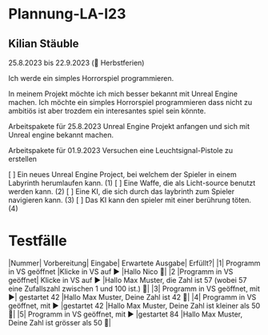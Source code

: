 # Plannung-LA-I23
## Kilian Stäuble

25.8.2023 bis 22.9.2023 (🍁 Herbstferien)

Ich werde ein simples Horrorspiel programmieren.

In meinem Projekt möchte ich mich besser bekannt mit Unreal Engine machen. Ich möchte ein simples Horrorspiel programmieren dass nicht zu ambitiös ist aber trozdem ein interesantes spiel sein könnte.

Arbeitspakete für 25.8.2023
Unreal Engine Projekt anfangen und sich mit Unreal engine bekannt machen.

Arbeitspakete für 01.9.2023
Versuchen eine Leuchtsignal-Pistole zu erstellen

[ ] Ein neues Unreal Engine Project, bei welchem der Spieler in einem Labyrinth herumlaufen kann. (1)
[ ] Eine Waffe, die als Licht-source benutzt werden kann. (2)
[ ] Eine KI, die sich durch das laybrinth zum Spieler navigieren kann. (3)
[ ] Das KI kann den spieler mit einer berührung töten. (4)

# Testfälle
|Nummer|	Vorbereitung|	Eingabe|	Erwartete Ausgabe|	Erfüllt?|
|1|	Programm in VS geöffnet	|Klicke in VS auf ▶️	|Hallo Nico	🤷|
|2	|Programm in VS geöffnet|	Klicke in VS auf ▶️	|Hallo Max Muster, die Zahl ist 57 (wobei 57 eine Zufallszahl zwischen 1 und 100 ist.)	🤷|
|3|	Programm in VS geöffnet, mit ▶️| gestartet	42	|Hallo Max Muster, Deine Zahl ist 42	🤷|
|4|	Programm in VS geöffnet, mit ▶️ |gestartet	42	|Hallo Max Muster, Deine Zahl ist kleiner als 50	🤷|
|5|	Programm in VS geöffnet, mit ▶️ |gestartet	84	|Hallo Max Muster, Deine Zahl ist grösser als 50	🤷|

